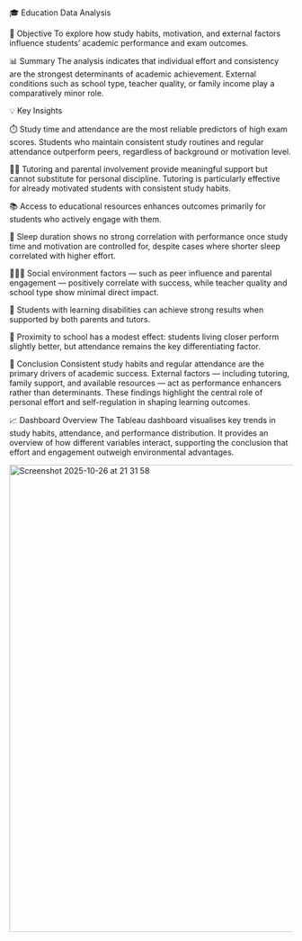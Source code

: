 🎓 Education Data Analysis

🎯 Objective
To explore how study habits, motivation, and external factors influence students’ academic performance and exam outcomes.

📊 Summary
The analysis indicates that individual effort and consistency are the strongest determinants of academic achievement. External conditions such as school type, teacher quality, or family income play a comparatively minor role.

💡 Key Insights

⏱️ Study time and attendance are the most reliable predictors of high exam scores. Students who maintain consistent study routines and regular attendance outperform peers, regardless of background or motivation level.

👨‍🏫 Tutoring and parental involvement provide meaningful support but cannot substitute for personal discipline. Tutoring is particularly effective for already motivated students with consistent study habits.

📚 Access to educational resources enhances outcomes primarily for students who actively engage with them.

🌙 Sleep duration shows no strong correlation with performance once study time and motivation are controlled for, despite cases where shorter sleep correlated with higher effort.

🧑‍🤝‍🧑 Social environment factors — such as peer influence and parental engagement — positively correlate with success, while teacher quality and school type show minimal direct impact.

💪 Students with learning disabilities can achieve strong results when supported by both parents and tutors.

🏡 Proximity to school has a modest effect: students living closer perform slightly better, but attendance remains the key differentiating factor.

🧭 Conclusion
Consistent study habits and regular attendance are the primary drivers of academic success.
External factors — including tutoring, family support, and available resources — act as performance enhancers rather than determinants.
These findings highlight the central role of personal effort and self-regulation in shaping learning outcomes.

📈 Dashboard Overview
The Tableau dashboard visualises key trends in study habits, attendance, and performance distribution.
It provides an overview of how different variables interact, supporting the conclusion that effort and engagement outweigh environmental advantages.

<img width="1432" height="830" alt="Screenshot 2025-10-26 at 21 31 58" src="https://github.com/user-attachments/assets/a1ffb71f-10f2-4fcd-8c92-ea802e6a9b0d" />
